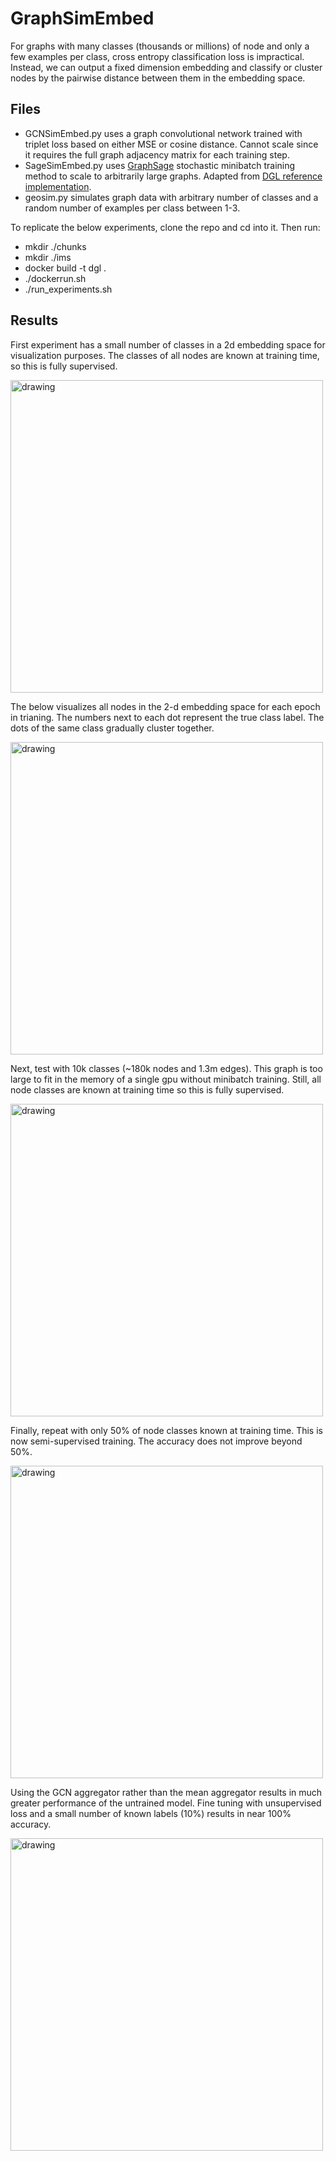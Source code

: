 # GraphSimEmbed

For graphs with many classes (thousands or millions) of node and only a few examples per class, 
cross entropy classification loss is impractical. Instead, we can output a fixed dimension embedding and
classify or cluster nodes by the pairwise distance between them in the embedding space. 

## Files

* GCNSimEmbed.py uses a graph convolutional network trained with triplet loss based on either MSE or cosine distance. 
Cannot scale since it requires the full graph adjacency matrix for each training step.
* SageSimEmbed.py uses [GraphSage](https://cs.stanford.edu/people/jure/pubs/graphsage-nips17.pdf) stochastic minibatch training method to scale to arbitrarily large graphs. Adapted from [DGL reference implementation](https://github.com/dmlc/dgl/tree/master/examples/pytorch/graphsage).  
* geosim.py simulates graph data with arbitrary number of classes and a random number of examples per class between 1-3.

To replicate the below experiments, clone the repo and cd into it. Then run:

* mkdir ./chunks
* mkdir ./ims
* docker build -t dgl .
* ./dockerrun.sh
* ./run_experiments.sh

## Results

First experiment has a small number of classes in a 2d embedding space for visualization purposes. The classes of all nodes are known at training time, so this is fully supervised.

<img src="https://github.com/devinjdangelo/GraphSimEmbed/blob/master/Results/topn20_20_2_mse_1.0.png" alt="drawing" width="500"/>

The below visualizes all nodes in the 2-d embedding space for each epoch in trianing. The numbers next to each dot represent the true class label. The dots of the same class gradually cluster together.

<img src="https://github.com/devinjdangelo/GraphSimEmbed/blob/master/Results/training_20_20_2_mse_1.0.gif" alt="drawing" width="500"/>

Next, test with 10k classes (~180k nodes and 1.3m edges). This graph is too large to fit in the memory of a single gpu without minibatch training. Still, all node classes are known at training time so this is fully supervised.

<img src="https://github.com/devinjdangelo/GraphSimEmbed/blob/master/Results/topn10000_1000_32_cosine_1.png" alt="drawing" width="500"/>

Finally, repeat with only 50% of node classes known at training time. This is now semi-supervised training. The accuracy does not improve beyond 50%. 

<img src="https://github.com/devinjdangelo/GraphSimEmbed/blob/master/Results/topn10000_1000_32_cosine_0.5.png" alt="drawing" width="500"/>

Using the GCN aggregator rather than the mean aggregator results in much greater performance of the untrained model. Fine tuning with unsupervised loss and a small number of known labels (10%) results in near 100% accuracy.

<img src="https://github.com/devinjdangelo/GraphSimEmbed/blob/master/Results/topn10000_1000_16_cosine_0.1_0.5.png" alt="drawing" width="500"/>
